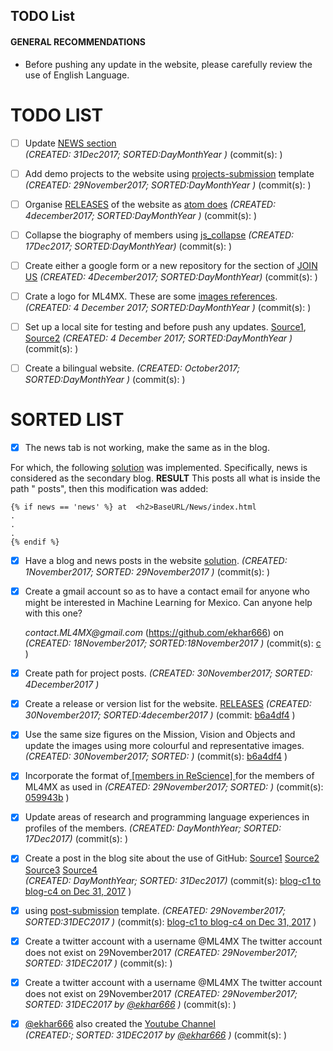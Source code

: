 TODO List
---

#### GENERAL RECOMMENDATIONS
- Before pushing any update in the website, please carefully review the use of English Language.

# TODO LIST

- [ ] Update [NEWS section](https://ml4mx.github.io/website/news/index.html)  
_(CREATED: 31Dec2017; SORTED:DayMonthYear )_ (commit(s): []() )


- [ ] Add demo projects to the website using [projects-submission](https://github.com/ML4MX/project-submission)
template  
_(CREATED: 29November2017; SORTED:DayMonthYear )_ (commit(s): []() )


- [ ] Organise [RELEASES](https://github.com/ML4MX/website/blob/master/docs/RELEASES.md) of the website as [atom does](https://github.com/atom/atom/releases)
  _(CREATED: 4december2017; SORTED:DayMonthYear )_ (commit(s): []() )


- [ ] Collapse the biography of members using [js_collapse](https://www.w3schools.com/bootstrap/bootstrap_ref_js_collapse.asp)
 _(CREATED: 17Dec2017; SORTED:DayMonthYear)_ (commit(s): []() )

- [ ] Create either a google form or a new repository for the section of
[JOIN US](https://ml4mx.github.io/website/index.html#)
_(CREATED: 4December2017; SORTED:DayMonthYear)_ (commit(s): []() )

- [ ] Crate a logo for ML4MX. These are some [images references](https://github.com/ML4MX/website/tree/master/assets/images/logo). _(CREATED: 4 December 2017; SORTED:DayMonthYear )_ (commit(s): []() )

- [ ] Set up a local site for testing and before push any updates.
[Source1](https://help.github.com/articles/setting-up-your-github-pages-site-locally-with-jekyll/), [Source2](https://gist.github.com/jgravois/5e73b56fa7756fd00b89) _(CREATED: 4 December 2017; SORTED:DayMonthYear )_ (commit(s): []() )

- [ ] Create a bilingual website. _(CREATED: October2017; SORTED:DayMonthYear )_ (commit(s): []() )



# SORTED LIST

- [x] The news tab is not working, make the same as in the blog.

For which, the
following
[solution](https://reachtarunhere.github.io/2016/01/06/multiple-blogs-on-single-jekyll-instance/)
was implemented. Specifically, news is considered as the secondary blog.
**RESULT** This posts all what is inside the path " posts", then this modification was added:

```
{% if news == 'news' %} at  <h2>BaseURL/News/index.html
.
.
.
{% endif %}
```

- [x] Have a blog and news posts in the website  [solution](https://stackoverflow.com/questions/14560687/multiple-blogs-in-single-jekyll-website/42196173#42196173). _(CREATED: 1November2017; SORTED: _29November2017_ )_ (commit(s): []() )


- [x] Create a gmail account so as to have a contact email for anyone who might be
interested in Machine Learning for Mexico. Can anyone help with this one?

   _contact.ML4MX@gmail.com_ (https://github.com/ekhar666) on _(CREATED: 18November2017; SORTED:18November2017 )_ (commit(s): [c](https://github.com/ML4MX/website/commit/9d9b21aec782b3a3f27d39402060c0c77ac8ccd0#diff-e02f7b5eb279990ed19ab57010bb36f6) )

- [x] Create path for project posts.  _(CREATED: 30November2017; SORTED: 4December2017 )_

- [x] Create a release or version list for the website. [RELEASES](https://github.com/ML4MX/website/blob/master/docs/RELEASES.md)
  _(CREATED: 30November2017; SORTED:4december2017 )_ (commit: [b6a4df4](https://github.com/ML4MX/website/commit/b6a4df40a32abeb2da85812270d474d532533169) )

- [x] Use the same size figures on the Mission, Vision and Objects and update the images
using more colourful and representative images.  _(CREATED: 30November2017; SORTED: )_ (commit(s): [b6a4df4](https://github.com/ML4MX/website/commit/b6a4df40a32abeb2da85812270d474d532533169) )


- [x] Incorporate the format of[ [members in ReScience] ](https://rescience.github.io/board/)
for the members of ML4MX as used in
_(CREATED: 29November2017; SORTED: )_ (commit(s): [059943b](https://github.com/ML4MX/website/commit/059943b3c8d139915dff8153efd1ba28bdb55028) )

- [x] Update areas of research and programming language experiences in profiles of the members.
_(CREATED: DayMonthYear; SORTED: 17Dec2017)_ (commit(s): []() )


- [x] Create a post in the blog site about the use of GitHub:
[Source1](https://github.com/oliviaguest/neuroplausible/blob/master/_posts/2017-11-5-github.md)
[Source2](http://neuroplausible.com/github)
[Source3](https://simplystatistics.org/newposts/)
[Source4](https://github.com/mxochicale/usingGitHub)  
_(CREATED: DayMonthYear; SORTED: 31Dec2017)_ (commit(s): [blog-c1 to blog-c4 on Dec 31, 2017](https://github.com/ML4MX/website/commits/master) )

- [x] using [post-submission](https://github.com/ML4MX/blogpost-submission) template.
_(CREATED: 29November2017; SORTED:31DEC2017 )_ (commit(s): [blog-c1 to blog-c4 on Dec 31, 2017](https://github.com/ML4MX/website/commits/master) )


- [x] Create a twitter account with a username @ML4MX
  The twitter account does not exist on  29November2017
  _(CREATED: 29November2017; SORTED: 31DEC2017 )_ (commit(s): []() )

- [x] Create a twitter account with a username @ML4MX
  The twitter account does not exist on  29November2017
  _(CREATED: 29November2017; SORTED: 31DEC2017 by [@ekhar666](https://github.com/ekhar666) )_ (commit(s): []() )

- [x] [@ekhar666](https://github.com/ekhar666) also created the [Youtube  Channel](https://www.youtube.com/channel/UC6ulvIuFSBhoSTS2X4ar7LA)  
_(CREATED:; SORTED: 31DEC2017 by [@ekhar666](https://github.com/ekhar666) )_ (commit(s): []() )
